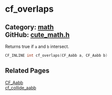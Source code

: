 [](../header.md ':include')

# cf_overlaps

Category: [math](/api_reference?id=math)  
GitHub: [cute_math.h](https://github.com/RandyGaul/cute_framework/blob/master/include/cute_math.h)  
---

Returns true if `a` and `b` intersect.

```cpp
CF_INLINE int cf_overlaps(CF_Aabb a, CF_Aabb b)
```

## Related Pages

[CF_Aabb](/math/cf_aabb.md)  
[cf_collide_aabb](/math/cf_collide_aabb.md)  
